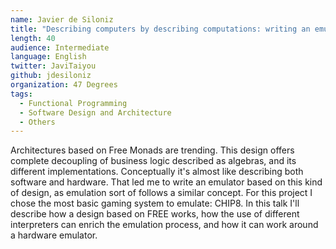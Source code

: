 ```yaml
---
name: Javier de Siloniz
title: "Describing computers by describing computations: writing an emulator based on an architecture based on FREE"
length: 40
audience: Intermediate
language: English
twitter: JaviTaiyou
github: jdesiloniz
organization: 47 Degrees
tags:
  - Functional Programming
  - Software Design and Architecture
  - Others
---
```

Architectures based on Free Monads are trending. This design offers complete decoupling of business logic described as algebras, and its different implementations. Conceptually it's almost like describing both software and hardware. That led me to write an emulator based on this kind of design, as emulation sort of follows a similar concept. For this project I chose the most basic gaming system to emulate: CHIP8. In this talk I'll describe how a design based on FREE works, how the use of different interpreters can enrich the emulation process, and how it can work around a hardware emulator.

